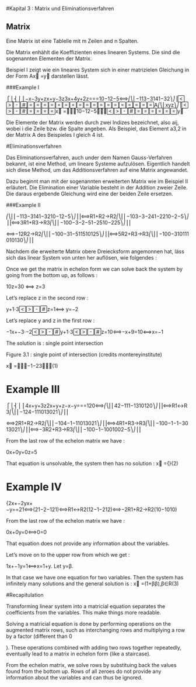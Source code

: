 #Kapital 3 : Matrix und Eliminationsverfahren

## Matrix

Eine Matrix ist eine Tablelle mit m Zeilen and n Spalten.

Die Matrix enhählt die Koeffizienten eines linearen Systems. Die sind die sogenannten Elementen der Matrix.

Beispiel I zeigt wie ein lineares System sich in einer matrizielen Gleichung in der Form Ax⃗ =y⃗ darstellen lässt.

###Example I

⎧⎩⎨⎪⎪−x−3y+zx+y−3z3x+4y+2z===10−12−5⟺⎛⎝⎜−113−3141−32⎞⎠⎟A⎛⎝⎜xyz⎞⎠⎟x⃗ =⎛⎝⎜10−12−5⎞⎠⎟y⃗


Die Elemente der Matrix werden durch zwei Indizes bezeichnet, also aij, wobei i die Zeile bzw. die Spalte angeben. Als Beispiel, das Element a3,2 in der Matrix A des Beispieles I gleich 4 ist.


#Eliminationsverfahren

Das Eliminationsverfahren, auch under dem Namen Gauss-Verfahren bekannt, ist eine Method, um lineare Systeme aufzulösen. Eigentlich handelt sich diese Method, um das Additionsverfahren auf eine Matrix angewandet.

Dazu beginnt man mit der sogenannten erweiterten Matrix wie im Beispiel II erläutert. Die Elimination einer Variable besteht in der Addition zweier Zeile. Die daraus ergebende Gleichung wird eine der beiden Zeile ersetzen.

###Example II

⎛⎝⎜⎜−113−3141−3210−12−5⎞⎠⎟⎟⟺R1+R2→R2⎛⎝⎜⎜−103−3−241−2210−2−5⎞⎠⎟⎟⟺3R1+R3→R3⎛⎝⎜⎜−100−3−2−51−2510−225⎞⎠⎟⎟

⟺−12R2→R2⎛⎝⎜⎜−100−31−511510125⎞⎠⎟⎟⟺5R2+R3→R3⎛⎝⎜⎜−100−310111010130⎞⎠⎟⎟

Nachdem die erweiterte Matrix obere Dreiecksform angemonnen hat, läss sich das linear System von unten her auflösen, wie folgendes :

Once we get the matrix in echelon form we can solve back the system by going from the bottom up, as follows :

10z=30 ⟺ z=3

Let’s replace z in the second row :

y+1⋅3z=1⟺ y=−2

Let’s replace y and z in the first row :

−1x+−3⋅−2y+1⋅3z=10⟺−x+9=10⟺x=−1

The solution is :
single point intersection

Figure 3.1 : single point of intersection (credits montereyinstitute)

x⃗ =⎛⎝⎜−1−23⎞⎠⎟(1)

# Example III

⎧⎩⎨⎪⎪4x+y+3z2x+y+z−x−y===120⟺⎛⎝⎜⎜42−111−1310120⎞⎠⎟⎟⟺R1↔R3⎛⎝⎜⎜−124−111013021⎞⎠⎟⎟

⟺2R1+R2→R2⎛⎝⎜⎜−104−1−11013021⎞⎠⎟⎟⟺4R1+R3→R3⎛⎝⎜⎜−100−1−1−3013021⎞⎠⎟⎟⟺−3R2+R3→R3⎛⎝⎜⎜−100−1−1001002−5⎞⎠⎟⎟

From the last row of the echelon matrix we have :

0x+0y+0z=5

That equation is unsolvable, the system then has no solution :
x⃗ ={}(2)


# Example IV

{2x+−2yx+−y==21⟺(21−2−121)⟺R1↔R2(12−1−212)⟺−2R1+R2→R2(10−1010)

From the last row of the echelon matrix we have :

0x+0y=0⟺0=0

That equation does not provide any information about the variables.

Let’s move on to the upper row from which we get :

1x+−1y=1⟺x=1+y. Let y=β.

In that case we have one equation for two variables. Then the system has infinitely many solutions and the general solution is :
x⃗ =(1+ββ),β∈R(3)


#Recapitulation

Transforming linear system into a matricial equation separates the coefficients from the variables. This make things more readable.

Solving a matricial equation is done by performing operations on the augmented matrix rows, such as interchanging rows and multiplying a row by a factor (different than 0

). These operations combined with adding two rows together repeatedly, eventually lead to a matrix in echelon form (like a staircase).

From the echelon matrix, we solve rows by substituing back the values found from the bottom up. Rows of all zeroes do not provide any information about the variables and can thus be ignored.

